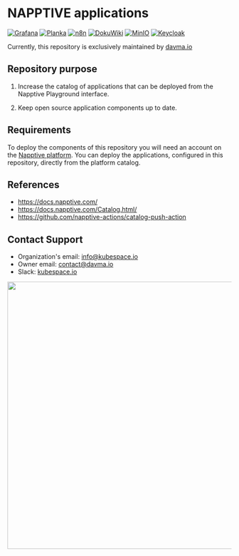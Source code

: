 # NAPPTIVE applications

[![Grafana](https://github.com/kubespace-io/napptive-applications/actions/workflows/grafana-actions.yml/badge.svg)](https://github.com/kubespace-io/napptive-applications/actions/workflows/grafana-actions.yml)
[![Planka](https://github.com/kubespace-io/napptive-applications/actions/workflows/planka-actions.yml/badge.svg)](https://github.com/kubespace-io/napptive-applications/actions/workflows/planka-actions.yml)
[![n8n](https://github.com/kubespace-io/napptive-applications/actions/workflows/n8n-actions.yml/badge.svg)](https://github.com/kubespace-io/napptive-applications/actions/workflows/n8n-actions.yml)
[![DokuWiki](https://github.com/kubespace-io/napptive-applications/actions/workflows/dokuwiki-actions.yml/badge.svg)](https://github.com/kubespace-io/napptive-applications/actions/workflows/dokuwiki-actions.yml)
[![MinIO](https://github.com/kubespace-io/napptive-applications/actions/workflows/minio-actions.yml/badge.svg)](https://github.com/kubespace-io/napptive-applications/actions/workflows/minio-actions.yml)
[![Keycloak](https://github.com/kubespace-io/napptive-applications/actions/workflows/keycloak-actions.yml/badge.svg)](https://github.com/kubespace-io/napptive-applications/actions/workflows/keycloak-actions.yml)

Currently, this repository is exclusively maintained by [davma.io](https://github.com/davma-io)

## Repository purpose

1. Increase the catalog of applications that can be deployed from the Napptive Playground interface.

2. Keep open source application components up to date.

## Requirements

To deploy the components of this repository you will need an account on the [Napptive platform](https://napptive.com/). You can deploy the applications, configured in this repository, directly from the platform catalog.

## References
* https://docs.napptive.com/
* https://docs.napptive.com/Catalog.html/
* https://github.com/napptive-actions/catalog-push-action

## Contact Support

- Organization's email: [info@kubespace.io](mailto:info@kubespace.io)
- Owner email: [contact@davma.io](mailto:contact@davma.io)
- Slack: [kubespace.io](https://join.slack.com/t/kubespaceio/shared_invite/zt-1twwd0egh-L8Hz1qz__BJXPQqOUdy3JA)

<img src="https://raw.githubusercontent.com/kubespace-io/.github/main/resources/images/kubespace.io-logo-black.png" width="600"/>